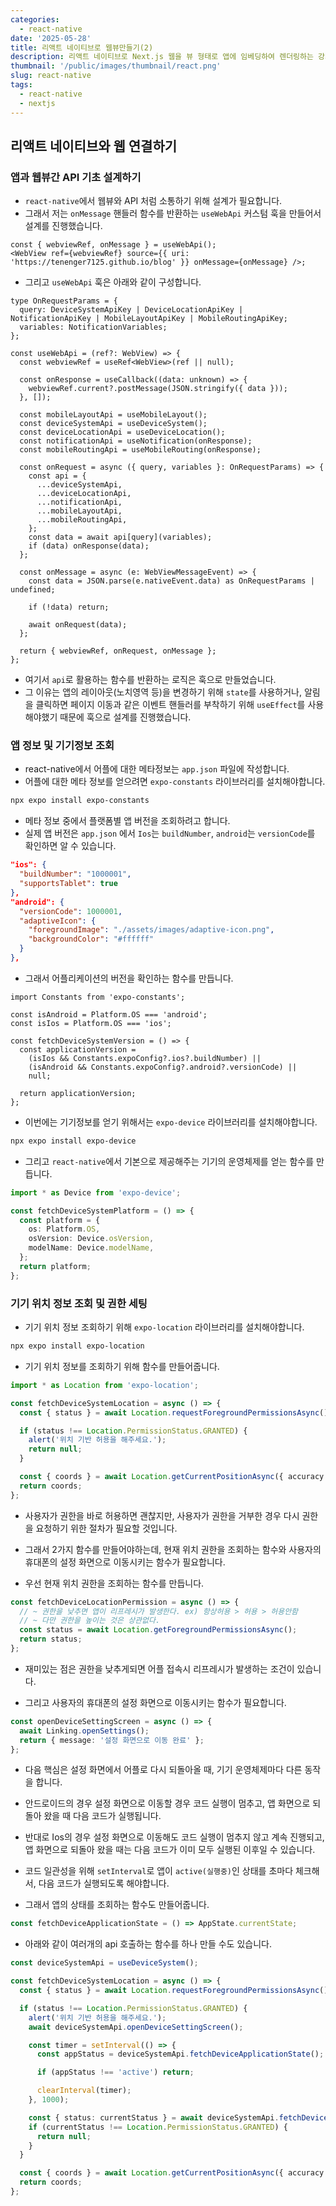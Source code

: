 ```yaml
---
categories:
  - react-native
date: '2025-05-28'
title: 리액트 네이티브로 웹뷰만들기(2)
description: 리액트 네이티브로 Next.js 웹을 뷰 형태로 앱에 임베딩하여 렌더링하는 강의를 보고 정리했습니다. 그리고 운용중인 블로그를 앱으로 배포까지 진행해보려고 합니다.
thumbnail: '/public/images/thumbnail/react.png'
slug: react-native
tags:
  - react-native
  - nextjs
---
```


## 리액트 네이티브와 웹 연결하기

### 앱과 웹뷰간 API 기초 설계하기

- `react-native`에서 웹뷰와 API 처럼 소통하기 위해 설계가 필요합니다.
- 그래서 저는 `onMessage` 핸들러 함수를 반환하는 `useWebApi` 커스텀 훅을 만들어서 설계를 진행했습니다.

```tsx
const { webviewRef, onMessage } = useWebApi();
<WebView ref={webviewRef} source={{ uri: 'https://tenenger7125.github.io/blog' }} onMessage={onMessage} />;
```

- 그리고 `useWebApi` 훅은 아래와 같이 구성합니다.

```tsx
type OnRequestParams = {
  query: DeviceSystemApiKey | DeviceLocationApiKey | NotificationApiKey | MobileLayoutApiKey | MobileRoutingApiKey;
  variables: NotificationVariables;
};

const useWebApi = (ref?: WebView) => {
  const webviewRef = useRef<WebView>(ref || null);

  const onResponse = useCallback((data: unknown) => {
    webviewRef.current?.postMessage(JSON.stringify({ data }));
  }, []);

  const mobileLayoutApi = useMobileLayout();
  const deviceSystemApi = useDeviceSystem();
  const deviceLocationApi = useDeviceLocation();
  const notificationApi = useNotification(onResponse);
  const mobileRoutingApi = useMobileRouting(onResponse);

  const onRequest = async ({ query, variables }: OnRequestParams) => {
    const api = {
      ...deviceSystemApi,
      ...deviceLocationApi,
      ...notificationApi,
      ...mobileLayoutApi,
      ...mobileRoutingApi,
    };
    const data = await api[query](variables);
    if (data) onResponse(data);
  };

  const onMessage = async (e: WebViewMessageEvent) => {
    const data = JSON.parse(e.nativeEvent.data) as OnRequestParams | undefined;

    if (!data) return;

    await onRequest(data);
  };

  return { webviewRef, onRequest, onMessage };
};
```

- 여기서 `api`로 활용하는 함수를 반환하는 로직은 훅으로 만들었습니다.
- 그 이유는 앱의 레이아웃(노치영역 등)을 변경하기 위해 `state`를 사용하거나, 알림을 클릭하면 페이지 이동과 같은 이벤트 핸들러를 부착하기 위해 `useEffect`를 사용해야했기 때문에 훅으로 설계를 진행했습니다.

### 앱 정보 및 기기정보 조회

- react-native에서 어플에 대한 메타정보는 `app.json` 파일에 작성합니다.
- 어플에 대한 메타 정보를 얻으려면 `expo-constants` 라이브러리를 설치해야합니다.

```bash
npx expo install expo-constants
```

- 메타 정보 중에서 플랫폼별 앱 버전을 조회하려고 합니다.
- 실제 앱 버전은 `app.json` 에서 `Ios`는 `buildNumber`, `android`는 `versionCode`를 확인하면 알 수 있습니다.

```json
"ios": {
  "buildNumber": "1000001",
  "supportsTablet": true
},
"android": {
  "versionCode": 1000001,
  "adaptiveIcon": {
    "foregroundImage": "./assets/images/adaptive-icon.png",
    "backgroundColor": "#ffffff"
  }
},
```

- 그래서 어플리케이션의 버전을 확인하는 함수를 만듭니다.

```tsx
import Constants from 'expo-constants';

const isAndroid = Platform.OS === 'android';
const isIos = Platform.OS === 'ios';

const fetchDeviceSystemVersion = () => {
  const applicationVersion =
    (isIos && Constants.expoConfig?.ios?.buildNumber) ||
    (isAndroid && Constants.expoConfig?.android?.versionCode) ||
    null;

  return applicationVersion;
};
```

- 이번에는 기기정보를 얻기 위해서는 `expo-device` 라이브러리를 설치해야합니다.

```bash
npx expo install expo-device
```

- 그리고 `react-native`에서 기본으로 제공해주는 기기의 운영체제를 얻는 함수를 만듭니다.

```ts
import * as Device from 'expo-device';

const fetchDeviceSystemPlatform = () => {
  const platform = {
    os: Platform.OS,
    osVersion: Device.osVersion,
    modelName: Device.modelName,
  };
  return platform;
};
```

### 기기 위치 정보 조회 및 권한 세팅

- 기기 위치 정보 조회하기 위해 `expo-location` 라이브러리를 설치해야합니다.

```bash
npx expo install expo-location
```

- 기기 위치 정보를 조회하기 위해 함수를 만들어줍니다.

```ts
import * as Location from 'expo-location';

const fetchDeviceSystemLocation = async () => {
  const { status } = await Location.requestForegroundPermissionsAsync();

  if (status !== Location.PermissionStatus.GRANTED) {
    alert('위치 기반 허용을 해주세요.');
    return null;
  }

  const { coords } = await Location.getCurrentPositionAsync({ accuracy: Location.Accuracy.High });
  return coords;
};
```

- 사용자가 권한을 바로 허용하면 괜찮지만, 사용자가 권한을 거부한 경우 다시 권한을 요청하기 위한 절차가 필요할 것입니다.
- 그래서 2가지 함수를 만들어야하는데, 현재 위치 권한을 조회하는 함수와 사용자의 휴대폰의 설정 화면으로 이동시키는 함수가 필요합니다.

- 우선 현재 위치 권한을 조회하는 함수를 만듭니다.

```ts
const fetchDeviceLocationPermission = async () => {
  // ~ 권한을 낮추면 앱이 리프레시가 발생한다. ex) 항상허용 > 허용 > 허용안함
  // ~ 다만 권한을 높이는 것은 상관없다.
  const status = await Location.getForegroundPermissionsAsync();
  return status;
};
```

- 재미있는 점은 권한을 낮추게되면 어플 접속시 리프레시가 발생하는 조건이 있습니다.

- 그리고 사용자의 휴대폰의 설정 화면으로 이동시키는 함수가 필요합니다.

```ts
const openDeviceSettingScreen = async () => {
  await Linking.openSettings();
  return { message: '설정 화면으로 이동 완료' };
};
```

- 다음 핵심은 설정 화면에서 어플로 다시 되돌아올 때, 기기 운영체제마다 다른 동작을 합니다.
- 안드로이드의 경우 설정 화면으로 이동할 경우 코드 실행이 멈추고, 앱 화면으로 되돌아 왔을 때 다음 코드가 실행됩니다.
- 반대로 Ios의 경우 설정 화면으로 이동해도 코드 실행이 멈추지 않고 계속 진행되고, 앱 화면으로 되돌아 왔을 때는 다음 코드가 이미 모두 실행된 이후일 수 있습니다.

- 코드 일관성을 위해 `setInterval`로 앱이 `active(실행중)`인 상태를 초마다 체크해서, 다음 코드가 실행되도록 해야합니다.
- 그래서 앱의 상태를 조회하는 함수도 만들어줍니다.

```ts
const fetchDeviceApplicationState = () => AppState.currentState;
```

- 아래와 같이 여러개의 api 호출하는 함수를 하나 만들 수도 있습니다.

```ts
const deviceSystemApi = useDeviceSystem();

const fetchDeviceSystemLocation = async () => {
  const { status } = await Location.requestForegroundPermissionsAsync();

  if (status !== Location.PermissionStatus.GRANTED) {
    alert('위치 기반 허용을 해주세요.');
    await deviceSystemApi.openDeviceSettingScreen();

    const timer = setInterval(() => {
      const appStatus = deviceSystemApi.fetchDeviceApplicationState();

      if (appStatus !== 'active') return;

      clearInterval(timer);
    }, 1000);

    const { status: currentStatus } = await deviceSystemApi.fetchDeviceLocationPermission();
    if (currentStatus !== Location.PermissionStatus.GRANTED) {
      return null;
    }
  }

  const { coords } = await Location.getCurrentPositionAsync({ accuracy: Location.Accuracy.High });
  return coords;
};
```

<br/>
